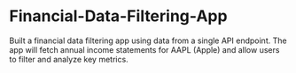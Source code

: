 # Financial-Data-Filtering-App
Built a financial data filtering app using data from a single API endpoint. The app will fetch annual income statements for AAPL (Apple) and allow users to filter and analyze key metrics.
